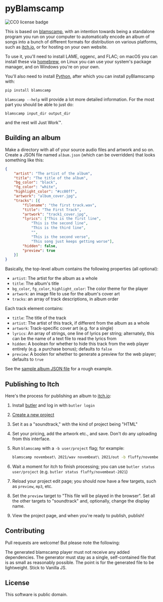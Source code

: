 # pyBlamscamp

![CC0 license badge](https://licensebuttons.net/p/zero/1.0/88x31.png)

This is based on [blamscamp](https://github.com/blackle/blamscamp), with an intention towards being a standalone program you run on your computer to automatically encode an album of songs into a bunch of different formats for distribution on various platforms, such as [itch.io](https://itch.io/), or for hosting on your own website.

To use it, you'll need to install LAME, oggenc, and FLAC; on macOS you can install these via [homebrew](https://brew.sh/), on Linux you can use your system's package manager, and on Windows you're on your own.

You'll also need to install [Python](https://python.org), after which you can install pyBlamscamp with:

```
pip install blamscamp
```

`blamscamp --help` will provide a lot more detailed information. For the most part you should be able to just do:

```
blamscamp input_dir output_dir
```

and the rest will Just Work™.

## Building an album

Make a directory with all of your source audio files and artwork and so on. Create a JSON file named `album.json` (which can be overridden) that looks something like this:

```json
{
    "artist": "The artist of the album",
    "title": "The title of the album",
    "bg_color": "black",
    "fg_color": "white",
    "highlight_color": "#cc00ff",
    "artwork": "album_cover.jpg",
    "tracks": [{
        "filename": "the first track.wav",
        "title": "The First Track",
        "artwork": "track1_cover.jpg",
        "lyrics": ["This is the first line",
            "This is the second line",
            "This is the third line",
            "",
            "This is the second verse",
            "This song just keeps getting worse"],
        "hidden": false,
        "preview": true
    }]
}
```

Basically, the top-level album contains the following properties (all optional):

* `artist`: The artist for the album as a whole
* `title`: The album's title
* `bg_color`, `fg_color`, `highlight_color`: The color theme for the player
* `artwork`: an image file to use for the album's cover art
* `tracks`: an array of track descriptions, in album order

Each track element contains:

* `title`: The title of the track
* `artist`: The artist of this track, if different from the album as a whole
* `artwork`: Track-specific cover art (e.g. for a single)
* `lyrics`: An array of strings, one line of lyrics per string; alternately, this can be the name of a text file to read the lyrics from
* `hidden`: A boolean for whether to hide this track from the web player entirely (e.g. a purchase bonus); defaults to `false`
* `preview`: A boolen for whether to generate a preview for the web player; defaults to `true`

See the [sample album JSON file](https://github.com/fluffy-critter/pyBlamscamp/blob/main/test_album/album.json) for a rough example.

## Publishing to Itch

Here's the process for publishing an album to [itch.io](https://itch.io):

1. Install [butler](https://itch.io/docs/butler/) and log in with `butler login`
1. [Create a new project](https://itch.io/game/new)
2. Set it as a "soundtrack," with the kind of project being "HTML"
3. Set your pricing, add the artwork etc., and save. Don't do any uploading from this interface.
4. Run `blamscamp` with a `-b user/project` flag; for example:

    ```sh
    blamscamp novembeat\ 2021/wav novembeat\ 2021/out -b fluffy/novembeat-2021
    ```
5. Wait a moment for itch to finish processing; you can use `butler status user/project` (e.g. `butler status fluffy/novembeat-2021`)
6. Reload your project edit page; you should now have a few targets, such as `preview`, `mp3`, etc.
7. Set the `preview` target to "This file will be played in the browser". Set all the other targets to "soundtrack" and, optionally, change the display name.
8. View the project page, and when you're ready to publish, publish!

## Contributing

Pull requests are welcome! But please note the following:

The generated blamscamp player must not receive any added dependencies. The generator must stay as a single, self-contained file that is as small as reasonably possible. The point is for the generated file to be lightweight. Stick to Vanilla JS.

## License

This software is public domain.
